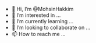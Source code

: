 - 👋 Hi, I’m @MohsinHakkim
- 👀 I’m interested in ...
- 🌱 I’m currently learning ...
- 💞️ I’m looking to collaborate on ...
- 📫 How to reach me ...

<!---
MohsinHakkim/MohsinHakkim is a ✨ special ✨ repository because its `README.md` (this file) appears on your GitHub profile.
You can click the Preview link to take a look at your changes.
--->
